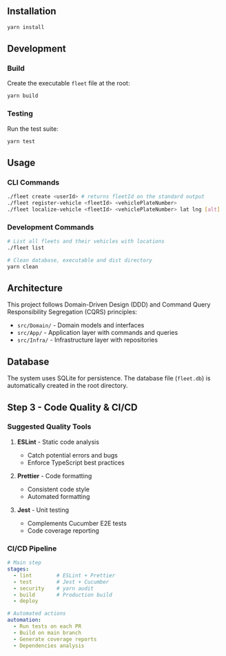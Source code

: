 ## Installation

```bash
yarn install
```

## Development

### Build

Create the executable `fleet` file at the root:
```bash
yarn build
```

### Testing

Run the test suite:
```bash
yarn test
```

## Usage

### CLI Commands

```bash
./fleet create <userId> # returns fleetId on the standard output
./fleet register-vehicle <fleetId> <vehiclePlateNumber>
./fleet localize-vehicle <fleetId> <vehiclePlateNumber> lat lng [alt]
```

### Development Commands

```bash
# List all fleets and their vehicles with locations
./fleet list

# Clean database, executable and dist directory
yarn clean
```

## Architecture

This project follows Domain-Driven Design (DDD) and Command Query Responsibility Segregation (CQRS) principles:

- `src/Domain/` - Domain models and interfaces
- `src/App/` - Application layer with commands and queries
- `src/Infra/` - Infrastructure layer with repositories

## Database

The system uses SQLite for persistence. The database file (`fleet.db`) is automatically created in the root directory.

## Step 3 - Code Quality & CI/CD

### Suggested Quality Tools

1. **ESLint** - Static code analysis
   - Catch potential errors and bugs
   - Enforce TypeScript best practices

2. **Prettier** - Code formatting
   - Consistent code style
   - Automated formatting

3. **Jest** - Unit testing
   - Complements Cucumber E2E tests
   - Code coverage reporting

### CI/CD Pipeline

```yaml
# Main step
stages:
  - lint        # ESLint + Prettier
  - test        # Jest + Cucumber
  - security    # yarn audit
  - build       # Production build
  - deploy

# Automated actions
automation:
  - Run tests on each PR
  - Build on main branch
  - Generate coverage reports
  - Dependencies analysis
```
